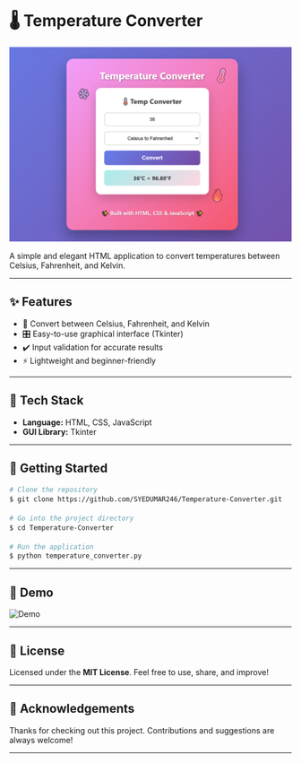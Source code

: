 # 🌡️ Temperature Converter

![App Screenshot](https://github.com/SYEDUMAR246/Temperature-Converter/blob/main/temp-converter.PNG)

A simple and elegant HTML application to convert temperatures between Celsius, Fahrenheit, and Kelvin.

---

## ✨ Features

* 🔄 Convert between Celsius, Fahrenheit, and Kelvin
* 🎛️ Easy-to-use graphical interface (Tkinter)
* ✔️ Input validation for accurate results
* ⚡ Lightweight and beginner-friendly

---

## 🧰 Tech Stack

- **Language:** HTML, CSS, JavaScript
- **GUI Library:** Tkinter

---

## 🚀 Getting Started

```bash
# Clone the repository
$ git clone https://github.com/SYEDUMAR246/Temperature-Converter.git

# Go into the project directory
$ cd Temperature-Converter

# Run the application
$ python temperature_converter.py
```

---

## 📸 Demo

![Demo](https://claude.ai/public/artifacts/e40d486d-7c22-41a4-9a06-38afa57f8274?fullscreen=true)

---

## 📜 License

Licensed under the **MIT License**. Feel free to use, share, and improve!

---

## 🙏 Acknowledgements

Thanks for checking out this project. Contributions and suggestions are always welcome!

---
